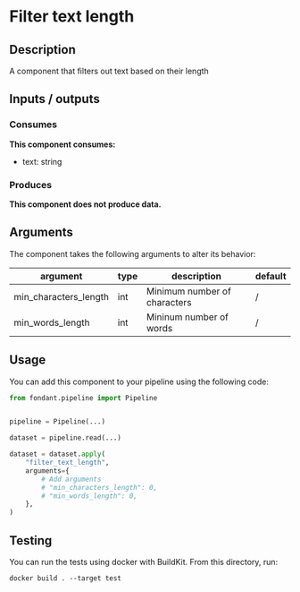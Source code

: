 # Filter text length

## Description
A component that filters out text based on their length

## Inputs / outputs

### Consumes
**This component consumes:**
- text: string





### Produces


**This component does not produce data.**

## Arguments

The component takes the following arguments to alter its behavior:

| argument | type | description | default |
| -------- | ---- | ----------- | ------- |
| min_characters_length | int | Minimum number of characters | / |
| min_words_length | int | Mininum number of words | / |

## Usage

You can add this component to your pipeline using the following code:

```python
from fondant.pipeline import Pipeline


pipeline = Pipeline(...)

dataset = pipeline.read(...)

dataset = dataset.apply(
    "filter_text_length",
    arguments={
        # Add arguments
        # "min_characters_length": 0,
        # "min_words_length": 0,
    },
)
```

## Testing

You can run the tests using docker with BuildKit. From this directory, run:
```
docker build . --target test
```
